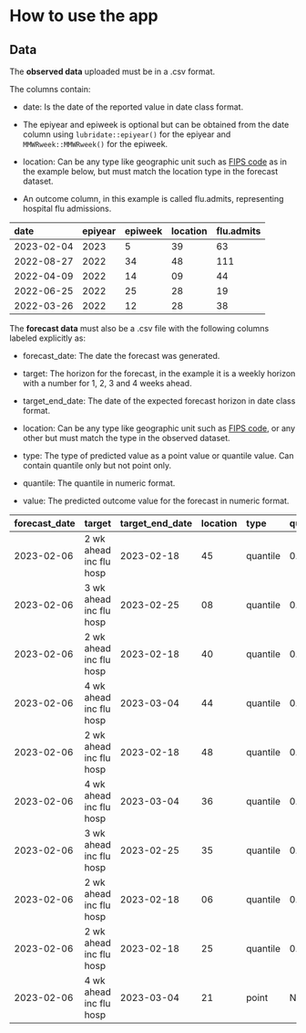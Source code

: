 # How to use the app

## Data

The **observed data** uploaded must be in a .csv format.

The columns contain:

-   date: Is the date of the reported value in date class format.

-   The epiyear and epiweek is optional but can be obtained from the
    date column using `lubridate::epiyear()` for the epiyear and
    `MMWRweek::MMWRweek()` for the epiweek.

-   location: Can be any type like geographic unit such as [FIPS
    code](https://www.bls.gov/respondents/mwr/electronic-data-interchange/appendix-d-usps-state-abbreviations-and-fips-codes.htm)
    as in the example below, but must match the location type in the
    forecast dataset.

-   An outcome column, in this example is called flu.admits,
    representing hospital flu admissions.

| date       | epiyear | epiweek | location | flu.admits |
|:-----------|:--------|:--------|:---------|:-----------|
| 2023-02-04 | 2023    | 5       | 39       | 63         |
| 2022-08-27 | 2022    | 34      | 48       | 111        |
| 2022-04-09 | 2022    | 14      | 09       | 44         |
| 2022-06-25 | 2022    | 25      | 28       | 19         |
| 2022-03-26 | 2022    | 12      | 28       | 38         |

The **forecast data** must also be a .csv file with the following
columns labeled explicitly as:

-   forecast_date: The date the forecast was generated.

-   target: The horizon for the forecast, in the example it is a weekly
    horizon with a number for 1, 2, 3 and 4 weeks ahead.

-   target_end_date: The date of the expected forecast horizon in date
    class format.

-   location: Can be any type like geographic unit such as [FIPS
    code](https://www.bls.gov/respondents/mwr/electronic-data-interchange/appendix-d-usps-state-abbreviations-and-fips-codes.htm),
    or any other but must match the type in the observed dataset.

-   type: The type of predicted value as a point value or quantile
    value. Can contain quantile only but not point only.

-   quantile: The quantile in numeric format.

-   value: The predicted outcome value for the forecast in numeric
    format.

| forecast_date | target                  | target_end_date | location | type     | quantile | value |
|:-----------|:------------------|:------------|:-------|:-------|:-------|:-----|
| 2023-02-06    | 2 wk ahead inc flu hosp | 2023-02-18      | 45       | quantile | 0.40     | 31    |
| 2023-02-06    | 3 wk ahead inc flu hosp | 2023-02-25      | 08       | quantile | 0.15     | 0     |
| 2023-02-06    | 2 wk ahead inc flu hosp | 2023-02-18      | 40       | quantile | 0.75     | 126   |
| 2023-02-06    | 4 wk ahead inc flu hosp | 2023-03-04      | 44       | quantile | 0.45     | 0     |
| 2023-02-06    | 2 wk ahead inc flu hosp | 2023-02-18      | 48       | quantile | 0.60     | 311   |
| 2023-02-06    | 4 wk ahead inc flu hosp | 2023-03-04      | 36       | quantile | 0.80     | 177   |
| 2023-02-06    | 3 wk ahead inc flu hosp | 2023-02-25      | 35       | quantile | 0.95     | 86    |
| 2023-02-06    | 2 wk ahead inc flu hosp | 2023-02-18      | 06       | quantile | 0.95     | 444   |
| 2023-02-06    | 2 wk ahead inc flu hosp | 2023-02-18      | 25       | quantile | 0.75     | 82    |
| 2023-02-06    | 4 wk ahead inc flu hosp | 2023-03-04      | 21       | point    | NA       | 0     |
